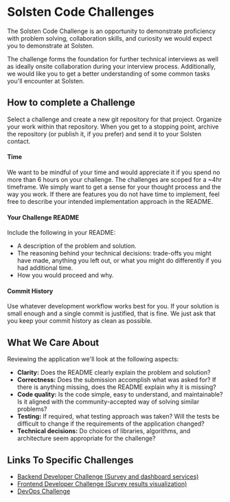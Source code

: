 # Solsten Code Challenges

The Solsten Code Challenge is an opportunity to demonstrate proficiency with problem solving, collaboration skills, and curiosity we would expect you to demonstrate at Solsten.

The challenge forms the foundation for further technical interviews as well as ideally onsite collaboration during your interview process. Additionally, we would like you to get a better understanding of some common tasks you'll encounter at Solsten.

## How to complete a Challenge
Select a challenge and create a new git repository for that project.
Organize your work within that repository. When you get to a stopping point, archive the repository (or publish it, if you prefer) and send it to your Solsten contact.

#### Time
We want to be mindful of your time and would appreciate it if you spend no more than 6 hours on your challenge. The challenges are scoped for a ~4hr timeframe. We simply want to get a sense for your thought process and the way you work. If there are features you do not have time to implement, feel free to describe your intended implementation approach in the README.

#### Your Challenge README

Include the following in your README:

- A description of the problem and solution.
- The reasoning behind your technical decisions: trade-offs you might have made, anything you left out, or what you might do differently if you had additional time.
- How you would proceed and why.


#### Commit History
Use whatever development workflow works best for you. If your solution is small enough and a single commit is justified, that is fine. We just ask that you keep your commit history as clean as possible.

## What We Care About
Reviewing the application we'll look at the following aspects:

- **Clarity:** Does the README clearly explain the problem and solution?
- **Correctness:** Does the submission accomplish what was asked for? If there is anything missing, does the README explain why it is missing?
- **Code quality:** Is the code simple, easy to understand, and maintainable? Is it aligned with the community-accepted way of solving similar problems?
- **Testing:** If required, what testing approach was taken? Will the tests be difficult to change if the requirements of the application changed?
- **Technical decisions:** Do choices of libraries, algorithms, and architecture seem appropriate for the challenge?


## Links To Specific Challenges
- [Backend Developer Challenge (Survey and dashboard services)](https://github.com/Solsten/coding-challenges/blob/master/bed-challenge.md)
- [Frontend Developer Challenge (Survey results visualization)](https://github.com/Solsten/coding-challenges/blob/master/fed-challenge.md)
- [DevOps Challenge](https://github.com/Solsten/coding-challenges/tree/master/devops-challenge)
